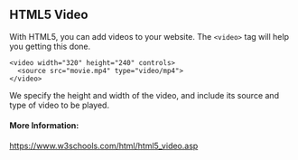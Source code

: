 
## HTML5 Video

With HTML5, you can add videos to your website. The ```<video>``` tag will help you getting this done.

```
<video width="320" height="240" controls>
  <source src="movie.mp4" type="video/mp4">
</video>

```
We specify the height and width of the video, and include its source and type of video to be played.

#### More Information:
https://www.w3schools.com/html/html5_video.asp

